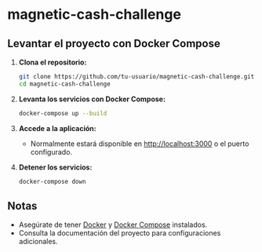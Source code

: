 # magnetic-cash-challenge

## Levantar el proyecto con Docker Compose

1. **Clona el repositorio:**

   ```bash
   git clone https://github.com/tu-usuario/magnetic-cash-challenge.git
   cd magnetic-cash-challenge
   ```

2. **Levanta los servicios con Docker Compose:**

   ```bash
   docker-compose up --build
   ```

3. **Accede a la aplicación:**

   - Normalmente estará disponible en [http://localhost:3000](http://localhost:3000) o el puerto configurado.

4. **Detener los servicios:**

   ```bash
   docker-compose down
   ```

## Notas

- Asegúrate de tener [Docker](https://docs.docker.com/get-docker/) y [Docker Compose](https://docs.docker.com/compose/install/) instalados.
- Consulta la documentación del proyecto para configuraciones adicionales.
